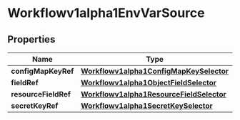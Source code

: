 

# Workflowv1alpha1EnvVarSource

## Properties

Name | Type | Description | Notes
------------ | ------------- | ------------- | -------------
**configMapKeyRef** | [**Workflowv1alpha1ConfigMapKeySelector**](Workflowv1alpha1ConfigMapKeySelector.md) |  |  [optional]
**fieldRef** | [**Workflowv1alpha1ObjectFieldSelector**](Workflowv1alpha1ObjectFieldSelector.md) |  |  [optional]
**resourceFieldRef** | [**Workflowv1alpha1ResourceFieldSelector**](Workflowv1alpha1ResourceFieldSelector.md) |  |  [optional]
**secretKeyRef** | [**Workflowv1alpha1SecretKeySelector**](Workflowv1alpha1SecretKeySelector.md) |  |  [optional]



